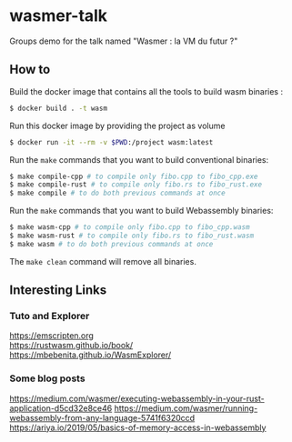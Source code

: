 # wasmer-talk
Groups demo for the talk named "Wasmer : la VM du futur ?"


## How to

Build the docker image that contains all the tools to build wasm binaries :
```bash
$ docker build . -t wasm
```

Run this docker image by providing the project as volume
```bash
$ docker run -it --rm -v $PWD:/project wasm:latest
```

Run the `make` commands that you want to build conventional binaries:
```bash
$ make compile-cpp # to compile only fibo.cpp to fibo_cpp.exe
$ make compile-rust # to compile only fibo.rs to fibo_rust.exe
$ make compile # to do both previous commands at once
```

Run the `make` commands that you want to build Webassembly binaries:
```bash
$ make wasm-cpp # to compile only fibo.cpp to fibo_cpp.wasm
$ make wasm-rust # to compile only fibo.rs to fibo_rust.wasm
$ make wasm # to do both previous commands at once
```

The `make clean` command will remove all binaries.


## Interesting Links

### Tuto and Explorer
https://emscripten.org  
https://rustwasm.github.io/book/  
https://mbebenita.github.io/WasmExplorer/

### Some blog posts
https://medium.com/wasmer/executing-webassembly-in-your-rust-application-d5cd32e8ce46
https://medium.com/wasmer/running-webassembly-from-any-language-5741f6320ccd
https://ariya.io/2019/05/basics-of-memory-access-in-webassembly  
